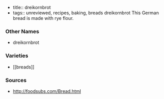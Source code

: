 - title:: dreikornbrot
- tags:: unreviewed, recipes, baking, breads
dreikornbrot This German bread is made with rye flour.

### Other Names

* dreikornbrot

### Varieties

* [[breads]]

### Sources
* http://foodsubs.com/Bread.html
